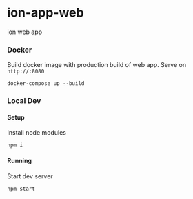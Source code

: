 # ion-app-web
ion web app

### Docker
Build docker image with production build of web app. Serve on `http://:8080`

```
docker-compose up --build
```


### Local Dev
#### Setup
Install node modules
```
npm i
```

#### Running
Start dev server
```
npm start
```
